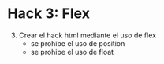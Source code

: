 # Hack 3: Flex

 3. Crear el hack html mediante el uso de flex
    - se prohibe el uso de position
    - se prohibe el uso de float

